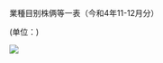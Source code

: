 業種目别株俩等一表（今和4年11-12月分）

(单位：)

![](https://www.nta.go.jp/tmp/9e326d66-2703-4dca-a9d6-275be72ed152/images/602843ab8c7ee1333d4fdbe3390c057277e5563cdb185a3e00d5da943a661c39.jpg)